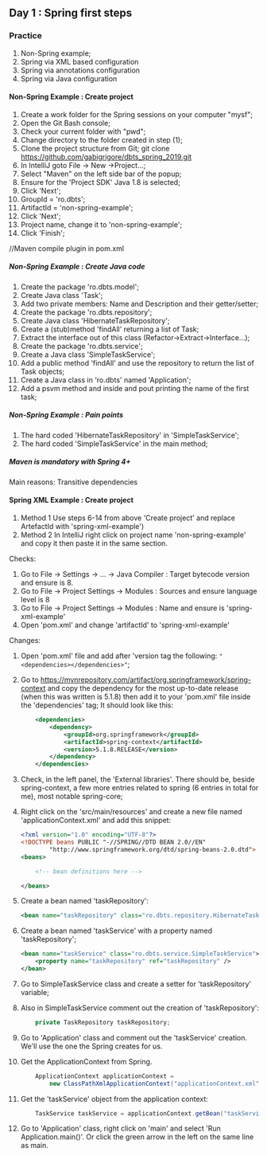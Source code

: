 ## Day 1 : Spring first steps

### Practice

1. Non-Spring example;
2. Spring via XML based configuration
3. Spring via annotations configuration
4. Spring via Java configuration

#### Non-Spring Example : Create project

1. Create a work folder for the Spring sessions on your computer "mysf";
2. Open the Git Bash console;
3. Check your current folder with "pwd";
4. Change directory to the folder created in step (1);
5. Clone the project structure from Git;
    git clone https://github.com/gabigrigore/dbts_spring_2019.git 
6. In IntelliJ goto File -> New ->Project...;
7. Select "Maven" on the left side bar of the popup;
8. Ensure for the 'Project SDK' Java 1.8 is selected;
9. Click 'Next';
10. GroupId = 'ro.dbts';
11. ArtifactId = 'non-spring-example';
12. Click 'Next';
13. Project name, change it to 'non-spring-example';
14. Click 'Finish';

//Maven compile plugin in pom.xml

##### Non-Spring Example : Create Java code

1. Create the package 'ro.dbts.model';
2. Create Java class 'Task';
3. Add two private members: Name and Description and their getter/setter;
4. Create the package 'ro.dbts.repository';
5. Create Java class 'HibernateTaskRepository';
6. Create a (stub)method 'findAll' returning a list of Task;
7. Extract the interface out of this class (Refactor->Extract->Interface...);
8. Create the package 'ro.dbts.service';
9. Create a Java class 'SimpleTaskService';
10. Add a public method 'findAll' and use the repository to return the list of Task objects;
11. Create a Java class in 'ro.dbts' named 'Application';
12. Add a psvm method and inside and pout printing the name of the first task;

##### Non-Spring Example : Pain points

1. The hard coded 'HibernateTaskRepository' in 'SimpleTaskService';
2. The hard coded 'SimpleTaskService' in the main method;

##### Maven is mandatory with Spring 4+ 

Main reasons: Transitive dependencies


#### Spring XML Example : Create project

1. Method 1
Use steps 6-14 from above 'Create project' and replace ArtefactId with 'spring-xml-example')
2. Method 2
In IntelliJ right click on project name 'non-spring-example' and copy it then paste it in the same section.

Checks:

1. Go to File -> Settings -> ... -> Java Compiler : Target bytecode version and ensure is 8.
2. Go to File -> Project Settings -> Modules : Sources and ensure language level is 8
3. Go to File -> Project Settings -> Modules : Name and ensure is 'spring-xml-example'
4. Open 'pom.xml' and change 'artifactId' to 'spring-xml-example'

Changes:

1. Open 'pom.xml' file and add after 'version tag the following: ```"<dependencies></dependencies>"```;
2. Go to https://mvnrepository.com/artifact/org.springframework/spring-context and copy the dependency for the most up-to-date release (when this was written is 5.1.8) then add it to your 'pom.xml' file inside the 'dependencies' tag; It should look like this:

    ```xml
        <dependencies>
            <dependency>
                <groupId>org.springframework</groupId>
                <artifactId>spring-context</artifactId>
                <version>5.1.8.RELEASE</version>
            </dependency>
        </dependencies>
    ```

3. Check, in the left panel, the 'External libraries'. There should be, beside spring-context, a few more entries related to spring (6 entries in total for me), most notable spring-core;
4. Right click on the 'src/main/resources' and create a new file named 'applicationContext.xml' and add this snippet:

    ```xml
    <?xml version="1.0" encoding="UTF-8"?>
    <!DOCTYPE beans PUBLIC "-//SPRING//DTD BEAN 2.0//EN"
            "http://www.springframework.org/dtd/spring-beans-2.0.dtd">
    <beans>

        <!-- bean definitions here -->

    </beans>
    ```

5. Create a bean named 'taskRepository':

    ```xml
    <bean name="taskRepository" class="ro.dbts.repository.HibernateTaskRepository" />
    ```

6. Create a bean named 'taskService' with a property named 'taskRepository';

    ```xml
    <bean name="taskService" class="ro.dbts.service.SimpleTaskService">
        <property name="taskRepository" ref="taskRepository" />
    </bean>
    ```

7. Go to SimpleTaskService class and create a setter for 'taskRepository' variable;
8. Also in SimpleTaskService comment out the creation of 'taskRepository':

    ```java
        private TaskRepository taskRepository;
    ```

9.  Go to 'Application' class and comment out the 'taskService' creation. We'll use the one the Spring creates for us.
10. Get the ApplicationContext from Spring.

    ```java
        ApplicationContext applicationContext =
            new ClassPathXmlApplicationContext("applicationContext.xml");
    ```

11. Get the 'taskService' object from the application context:

    ```java
        TaskService taskService = applicationContext.getBean("taskService", TaskService.class);
    ```

12. Go to 'Application' class, right click on 'main' and select 'Run Application.main()'. Or click the green arrow in the left on the same line as main.


